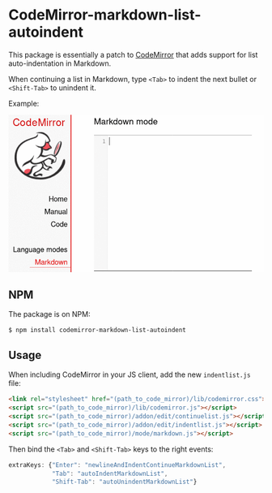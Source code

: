 # CodeMirror-markdown-list-autoindent

This package is essentially a patch to
[CodeMirror](https://github.com/codemirror/CodeMirror) that adds support for
list auto-indentation in Markdown.

When continuing a list in Markdown, type `<Tab>` to indent the next bullet or
`<Shift-Tab>` to unindent it.

Example:

![Screencast](screencast.gif)

## NPM

The package is on NPM:

```console
$ npm install codemirror-markdown-list-autoindent
```

## Usage

When including CodeMirror in your JS client, add the new `indentlist.js` file:

```HTML
<link rel="stylesheet" href="(path_to_code_mirror)/lib/codemirror.css">
<script src="(path_to_code_mirror)/lib/codemirror.js"></script>
<script src="(path_to_code_mirror)/addon/edit/continuelist.js"></script>
<script src="(path_to_code_mirror)/addon/edit/indentlist.js"></script>
<script src="(path_to_code_mirror)/mode/markdown.js"></script>
```

Then bind the `<Tab>` and `<Shift-Tab>` keys to the right events:

```Javascript
extraKeys: {"Enter": "newlineAndIndentContinueMarkdownList",
            "Tab": "autoIndentMarkdownList",
            "Shift-Tab": "autoUnindentMarkdownList"}
```
